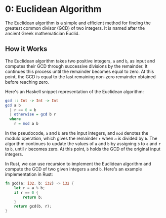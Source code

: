 # 0: Euclidean Algorithm

The Euclidean algorithm is a simple and efficient method for finding the greatest common divisor (GCD) of two integers. It is named after the ancient Greek mathematician Euclid.

## How it Works

The Euclidean algorithm takes two positive integers, `a` and `b`, as input and computes their GCD through successive divisions by the remainder. It continues this process until the remainder becomes equal to zero. At this point, the GCD is equal to the last remaining non-zero remainder obtained before reaching zero.

Here's an Haskell snippet representation of the Euclidean algorithm:
```haskell
gcd :: Int -> Int -> Int
gcd a b
  | r == 0 = b
  | otherwise = gcd b r
  where
    r = mod a b
```
In the pseudocode, `a` and `b` are the input integers, and `mod` denotes the modulo operation, which gives the remainder `r` when `a` is divided by `b`. The algorithm continues to update the values of `a` and `b` by assigning `b` to `a` and `r` to `b`, until `r` becomes zero. At this point, `b` holds the GCD of the original input integers.

In Rust, we can use recursion to implement the Euclidean algorithm and compute the GCD of two given integers `a` and `b`. Here's an example implementation in Rust:
```rust
fn gcd(a: i32, b: i32) -> i32 {
    let r = a % b; 
    if r == 0 {
        return b;
    }
    return gcd(b, r);
}
```